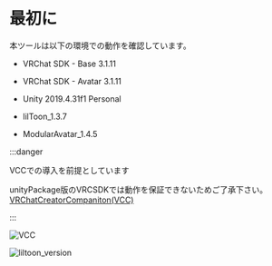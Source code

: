 # 最初に

本ツールは以下の環境での動作を確認しています。

- VRChat SDK - Base 3.1.11
- VRChat SDK - Avatar 3.1.11
- Unity 2019.4.31f1 Personal

- lilToon_1.3.7
- ModularAvatar_1.4.5



:::danger

VCCでの導入を前提としています

unityPackage版のVRCSDKでは動作を保証できないためご了承下さい。
<a href='https://vcc.docs.vrchat.com/'> VRChatCreatorCompaniton(VCC) </a>

:::


![VCC](@site/static/img/UIsetImg/vcc_version.png)

![liltoon_version](@site/static/img/UIsetImg/lil_version.png)




